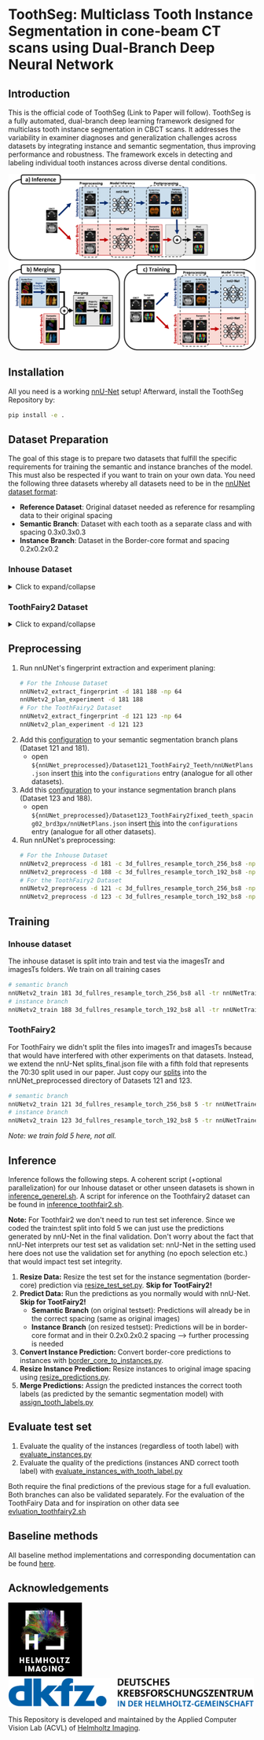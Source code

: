# ToothSeg: Multiclass Tooth Instance Segmentation in cone-beam CT scans using Dual-Branch Deep Neural Network

## Introduction

This is the official code of ToothSeg (Link to Paper will follow).
ToothSeg is a fully automated, dual-branch deep learning framework designed for multiclass tooth instance segmentation in CBCT scans. 
It addresses the variability in examiner diagnoses and generalization challenges across datasets by integrating instance and semantic segmentation, thus improving performance and robustness. 
The framework excels in detecting and labeling individual tooth instances across diverse dental conditions.

![Overview_Figure](figures/Overview_Figure.png)


## Installation
All you need is a working [nnU-Net](https://github.com/MIC-DKFZ/nnUNet/tree/master) setup!
Afterward, install the ToothSeg Repository by:
```bash
pip install -e .
```


## Dataset Preparation

The goal of this stage is to prepare two datasets that fulfill the specific requirements for training the semantic and instance branches of the model.
This must also be respected if you want to train on your own data.
You need the following three datasets whereby all datasets need to be in the [nnUNet dataset format](https://github.com/MIC-DKFZ/nnUNet/blob/master/documentation/dataset_format.md):
- **Reference Dataset**: Original dataset needed as reference for resampling data to their original spacing
- **Semantic Branch**: Dataset with each tooth as a separate class and with spacing 0.3x0.3x0.3
- **Instance Branch**: Dataset in the Border-core format and spacing 0.2x0.2x0.2

### Inhouse Dataset

<details><summary>Click to expand/collapse</summary>
<p>

Since it cannot be released this code is unlikely to be useful for you, but maybe it can give some inspiration when preparing your own data.
Inhouse dataset preparation is done in [this folder](toothseg/datasets/inhouse_dataset) and the following dataset variants are created:
- **Dataset164_Filtered_Classes**: Our inhouse dataset with just the tooth labels, each image is in its original spacing (used as **Reference Data**).
- **Dataset181_CBCTTeeth_semantic_spacing03**: Dataset164 resized so that all images have spacing 0.3x0.3x0.3. Used for 
**Semantic Branch**.
- **Dataset188_CBCTTeeth_instance_spacing02_brd3px**: Dataset164 resized to spacing 0.2x0.2x0.2 and then converted to 
border-core for the **Instance Branch**.

</p>
</details>


### ToothFairy2 Dataset
<details><summary>Click to expand/collapse</summary>
<p>

ToothFairy2 dataset must be downloaded from this [website](https://ditto.ing.unimore.it/toothfairy2/). Dataset has ID 112 and is already in the nnUNet format. 
Process the Data by adapting the [toothfairy2.py](toothseg/datasets/toothfairy2/toothfairy2.py) script to your needs! The script will create three datasets:
- **Dataset121_ToothFairy2_Teeth**: Original ToothFairy Dataset but with only teeth remaining (other structures removed).ToothFairy already has all images in spacing 0.3x0.3x0.3. This is used for the **Semantic Branch**.
- Dataset122_ToothFairy2fixed_teeth_spacing02: just an intermediate dataset at spacing 0.2x0.2x0.2
- **Dataset123_ToothFairy2fixed_teeth_[dataset.json](../../../Documents/E132-Projekte/Projects/Helmholtz_Imaging_ACVL/RadboudUni_2022_ShankCBCTTeeth/dataset/nnUNetv2_raw/Dataset112_ToothFairy2/dataset.json)spacing02_brd3px**: border core representation at spacing 0.2x0.2x0.2 for the **Instance Branch**.

</p>
</details>


## Preprocessing
1. Run nnUNet's fingerprint extraction and experiment planing:
   ```bash
   # For the Inhouse Dataset
   nnUNetv2_extract_fingerprint -d 181 188 -np 64
   nnUNetv2_plan_experiment -d 181 188
   # For the ToothFairy2 Dataset
   nnUNetv2_extract_fingerprint -d 121 123 -np 64
   nnUNetv2_plan_experiment -d 121 123
   ```
2. Add this [configuration](nnUNet_plans/plans_semantic_branch.json) to your semantic segmentation branch plans (Dataset 121 and 181).
   - open `${nnUNet_preprocessed}/Dataset121_ToothFairy2_Teeth/nnUNetPlans.json` insert [this](nnUNet_plans/plans_semantic_branch.json) into the `configurations` entry (analogue for all other datasets).
3. Add this  [configuration](nnUNet_plans/plans_instance_branch.json) to your instance segmentation branch plans (Dataset 123 and 188).
   - open `${nnUNet_preprocessed}/Dataset123_ToothFairy2fixed_teeth_spacing02_brd3px/nnUNetPlans.json` insert [this](nnUNet_plans/plans_instance_branch.json) into the `configurations` entry (analogue for all other datasets).
4. Run nnUNet's preprocessing:
   ```bash
   # For the Inhouse Dataset
   nnUNetv2_preprocess -d 181 -c 3d_fullres_resample_torch_256_bs8 -np 64
   nnUNetv2_preprocess -d 188 -c 3d_fullres_resample_torch_192_bs8 -np 64
   # For the ToothFairy2 Dataset
   nnUNetv2_preprocess -d 121 -c 3d_fullres_resample_torch_256_bs8 -np 64
   nnUNetv2_preprocess -d 123 -c 3d_fullres_resample_torch_192_bs8 -np 64
   ```
   
## Training

### Inhouse dataset
The inhouse dataset is split into train and test via the imagesTr and imagesTs folders. We train on all training cases 
```bash
# semantic branch
nnUNetv2_train 181 3d_fullres_resample_torch_256_bs8 all -tr nnUNetTrainer_onlyMirror01_DASegOrd0 -num_gpus 8
# instance branch
nnUNetv2_train 188 3d_fullres_resample_torch_192_bs8 all -tr nnUNetTrainer -num_gpus 4
```

### ToothFairy2
For ToothFairy we didn't split the files into imagesTr and imagesTs because that would have interfered with other 
experiments on that datasets. Instead, we extend the nnU-Net splits_final.json file with a fifth fold that represents 
the 70:30 split used in our paper. Just copy our [splits](toothseg/datasets/toothfairy2/splits_final.json) into the 
nnUNet_preprocessed directory of Datasets 121 and 123.

```bash
# semantic branch
nnUNetv2_train 121 3d_fullres_resample_torch_256_bs8 5 -tr nnUNetTrainer_onlyMirror01_DASegOrd0 -num_gpus 4
# instance branch
nnUNetv2_train 123 3d_fullres_resample_torch_192_bs8 5 -tr nnUNetTrainer -num_gpus 4
```

*Note: we train fold 5 here, not all.*


## Inference

Inference follows the following steps. A coherent script (+optional parallelization) for our Inhouse dataset or other unseen datasets is shown in [inference_generel.sh](scripts/inference_generel.sh).
A script for inference on the Toothfairy2 dataset can be found in [inference_toothfair2.sh](scripts/inference_toothfairy2.sh).

**Note:** For Toothfair2 we don't need to run test set inference. 
Since we coded the train:test split into fold 5 we can just use the predictions generated by nnU-Net in the final validation.
Don't worry about the fact that nnU-Net interprets our test set as validation set: 
nnU-Net in the setting used here does not use the validation set for anything (no epoch selection etc.) that would impact test set integrity.
1. **Resize Data:** Resize the test set for the instance segmentation (border-core) prediction via 
[resize_test_set.py](toothseg/toothseg/test_set_prediction_and_eval/resize_test_set.py). **Skip for TootFairy2!**
2. **Predict Data:** Run the predictions as you normally would with nnU-Net. **Skip for TootFairy2!**
   - **Semantic Branch** (on original testset): Predictions will already be in the correct spacing (same as original images)
   - **Instance Branch** (on resized testset): Predictions will be in border-core format and in their 0.2x0.2x0.2 spacing --> further processing is needed
3. **Convert Instance Prediction:** Convert border-core predictions to instances with [border_core_to_instances.py](toothseg/toothseg/postprocess_predictions/border_core_to_instances.py).
4. **Resize Instance Prediction:** Resize instances to original image spacing using [resize_predictions.py](toothseg/toothseg/postprocess_predictions/resize_predictions.py).
5. **Merge Predictions:** Assign the predicted instances the correct tooth labels (as predicted by the semantic segmentation model) with [assign_tooth_labels.py](toothseg/toothseg/postprocess_predictions/assign_tooth_labels.py)

## Evaluate test set

1. Evaluate the quality of the instances (regardless of tooth label) with [evaluate_instances.py](toothseg/evaluation/evaluate_instances.py)
2. Evaluate the quality of the predictions (instances AND correct tooth label) with [evaluate_instances_with_tooth_label.py](toothseg/evaluation/evaluate_instances_with_tooth_label.py)

Both require the final predictions of the previous stage for a full evaluation. 
Both branches can also be validated separately. 
For the evaluation of the ToothFairy Data and for inspiration on other data see [evluation_toothfairy2.sh](scripts/evaluation_toothfairy2.sh)

## Baseline methods

All baseline method implementations and corresponding documentation can be found [here](toothseg/baselines).

## Acknowledgements

<p align="left">
  <img src="figures/logos/HI_Logo.png" width="150"> &nbsp;&nbsp;&nbsp;&nbsp;
  <img src="figures/logos/DKFZ_Logo.png" width="500"> 
</p>

This Repository is developed and maintained by the Applied Computer Vision Lab (ACVL)
of [Helmholtz Imaging](https://www.helmholtz-imaging.de/).

